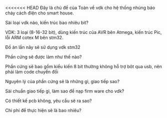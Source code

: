 <<<<<<< HEAD
Đây là chủ để của Toàn về vdk cho hệ thống nhúng báo cháy cách điện cho smart house.

Sài loại vdk nào, kiến trúc bao nhiêu bit?

VDK: 3 loại (8-16-32 bit), dùng kiến trúc của AVR bên Atmega, kiến trúc Pic, lỗi ARM cotex M bên stm32.

Đồ án lần nãy sẽ sử dụng vdk stm32


Phần cứng sẽ được làm như thế nào?

Phần cứng sẽ bao gồm kiểu kiến 8 bit thường không hỗ trợ bôt qua usb, nên phải làm code chuyển đổi

Nguyên lý của phần cứng sẽ là những gì, giao tiếp sao?

Sài chuẩn giao tiếp gì, làm sao để nạp firm ware cho vdk?

Có thiết kế pcb không, yêu cầu sẽ ra sao?

Chi phí để thực hiện sẽ là bao nhiêu?

